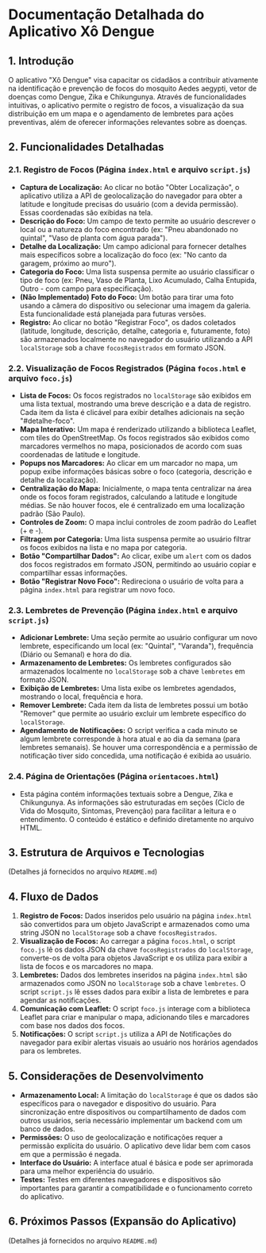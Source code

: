 # Documentação Detalhada do Aplicativo Xô Dengue

## 1. Introdução

O aplicativo "Xô Dengue" visa capacitar os cidadãos a contribuir ativamente na identificação e prevenção de focos do mosquito Aedes aegypti, vetor de doenças como Dengue, Zika e Chikungunya. Através de funcionalidades intuitivas, o aplicativo permite o registro de focos, a visualização da sua distribuição em um mapa e o agendamento de lembretes para ações preventivas, além de oferecer informações relevantes sobre as doenças.

## 2. Funcionalidades Detalhadas

### 2.1. Registro de Focos (Página `index.html` e arquivo `script.js`)

* **Captura de Localização:** Ao clicar no botão "Obter Localização", o aplicativo utiliza a API de geolocalização do navegador para obter a latitude e longitude precisas do usuário (com a devida permissão). Essas coordenadas são exibidas na tela.
* **Descrição do Foco:** Um campo de texto permite ao usuário descrever o local ou a natureza do foco encontrado (ex: "Pneu abandonado no quintal", "Vaso de planta com água parada").
* **Detalhe da Localização:** Um campo adicional para fornecer detalhes mais específicos sobre a localização do foco (ex: "No canto da garagem, próximo ao muro").
* **Categoria do Foco:** Uma lista suspensa permite ao usuário classificar o tipo de foco (ex: Pneu, Vaso de Planta, Lixo Acumulado, Calha Entupida, Outro - com campo para especificação).
* **(Não Implementado)** **Foto do Foco:** Um botão para tirar uma foto usando a câmera do dispositivo ou selecionar uma imagem da galeria. Esta funcionalidade está planejada para futuras versões.
* **Registro:** Ao clicar no botão "Registrar Foco", os dados coletados (latitude, longitude, descrição, detalhe, categoria e, futuramente, foto) são armazenados localmente no navegador do usuário utilizando a API `localStorage` sob a chave `focosRegistrados` em formato JSON.

### 2.2. Visualização de Focos Registrados (Página `focos.html` e arquivo `foco.js`)

* **Lista de Focos:** Os focos registrados no `localStorage` são exibidos em uma lista textual, mostrando uma breve descrição e a data de registro. Cada item da lista é clicável para exibir detalhes adicionais na seção "#detalhe-foco".
* **Mapa Interativo:** Um mapa é renderizado utilizando a biblioteca Leaflet, com tiles do OpenStreetMap. Os focos registrados são exibidos como marcadores vermelhos no mapa, posicionados de acordo com suas coordenadas de latitude e longitude.
* **Popups nos Marcadores:** Ao clicar em um marcador no mapa, um popup exibe informações básicas sobre o foco (categoria, descrição e detalhe da localização).
* **Centralização do Mapa:** Inicialmente, o mapa tenta centralizar na área onde os focos foram registrados, calculando a latitude e longitude médias. Se não houver focos, ele é centralizado em uma localização padrão (São Paulo).
* **Controles de Zoom:** O mapa inclui controles de zoom padrão do Leaflet (+ e -).
* **Filtragem por Categoria:** Uma lista suspensa permite ao usuário filtrar os focos exibidos na lista e no mapa por categoria.
* **Botão "Compartilhar Dados":** Ao clicar, exibe um `alert` com os dados dos focos registrados em formato JSON, permitindo ao usuário copiar e compartilhar essas informações.
* **Botão "Registrar Novo Foco":** Redireciona o usuário de volta para a página `index.html` para registrar um novo foco.

### 2.3. Lembretes de Prevenção (Página `index.html` e arquivo `script.js`)

* **Adicionar Lembrete:** Uma seção permite ao usuário configurar um novo lembrete, especificando um local (ex: "Quintal", "Varanda"), frequência (Diário ou Semanal) e hora do dia.
* **Armazenamento de Lembretes:** Os lembretes configurados são armazenados localmente no `localStorage` sob a chave `lembretes` em formato JSON.
* **Exibição de Lembretes:** Uma lista exibe os lembretes agendados, mostrando o local, frequência e hora.
* **Remover Lembrete:** Cada item da lista de lembretes possui um botão "Remover" que permite ao usuário excluir um lembrete específico do `localStorage`.
* **Agendamento de Notificações:** O script verifica a cada minuto se algum lembrete corresponde à hora atual e ao dia da semana (para lembretes semanais). Se houver uma correspondência e a permissão de notificação tiver sido concedida, uma notificação é exibida ao usuário.

### 2.4. Página de Orientações (Página `orientacoes.html`)

* Esta página contém informações textuais sobre a Dengue, Zika e Chikungunya. As informações são estruturadas em seções (Ciclo de Vida do Mosquito, Sintomas, Prevenção) para facilitar a leitura e o entendimento. O conteúdo é estático e definido diretamente no arquivo HTML.

## 3. Estrutura de Arquivos e Tecnologias

(Detalhes já fornecidos no arquivo `README.md`)

## 4. Fluxo de Dados

1.  **Registro de Focos:** Dados inseridos pelo usuário na página `index.html` são convertidos para um objeto JavaScript e armazenados como uma string JSON no `localStorage` sob a chave `focosRegistrados`.
2.  **Visualização de Focos:** Ao carregar a página `focos.html`, o script `foco.js` lê os dados JSON da chave `focosRegistrados` do `localStorage`, converte-os de volta para objetos JavaScript e os utiliza para exibir a lista de focos e os marcadores no mapa.
3.  **Lembretes:** Dados dos lembretes inseridos na página `index.html` são armazenados como JSON no `localStorage` sob a chave `lembretes`. O script `script.js` lê esses dados para exibir a lista de lembretes e para agendar as notificações.
4.  **Comunicação com Leaflet:** O script `foco.js` interage com a biblioteca Leaflet para criar e manipular o mapa, adicionando tiles e marcadores com base nos dados dos focos.
5.  **Notificações:** O script `script.js` utiliza a API de Notificações do navegador para exibir alertas visuais ao usuário nos horários agendados para os lembretes.

## 5. Considerações de Desenvolvimento

* **Armazenamento Local:** A limitação do `localStorage` é que os dados são específicos para o navegador e dispositivo do usuário. Para sincronização entre dispositivos ou compartilhamento de dados com outros usuários, seria necessário implementar um backend com um banco de dados.
* **Permissões:** O uso de geolocalização e notificações requer a permissão explícita do usuário. O aplicativo deve lidar bem com casos em que a permissão é negada.
* **Interface do Usuário:** A interface atual é básica e pode ser aprimorada para uma melhor experiência do usuário.
* **Testes:** Testes em diferentes navegadores e dispositivos são importantes para garantir a compatibilidade e o funcionamento correto do aplicativo.

## 6. Próximos Passos (Expansão do Aplicativo)

(Detalhes já fornecidos no arquivo `README.md`)